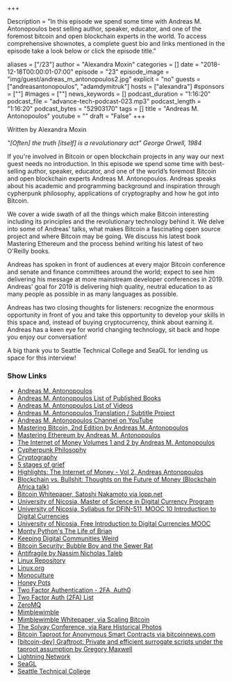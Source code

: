 +++

Description = "In this episode we spend some time with Andreas M. Antonopoulos best selling author, speaker, educator, and one of the foremost bitcoin and open blockchain experts in the world. To access comprehensive shownotes, a complete guest bio and links mentioned in the episode take a look below or click the episode title."

aliases = ["/23"]
author = "Alexandra Moxin"
categories = []
date = "2018-12-18T00:00:01-07:00"
episode = "23"
episode_image = "img/guest/andreas_m_antonopoulos2.jpg"
explicit = "no"
guests = ["andreasantonopoulos", "adamdymitruk"]
hosts = ["alexandra"]
#sponsors = [""]
#images = [""]
news_keywords = []
podcast_duration = "1:16:20"
podcast_file = "advance-tech-podcast-023.mp3"
podcast_length = "1:16:20"
podcast_bytes = "52903170"
tags = []
title = "Andreas M. Antonopoulos"
youtube = ""
draft = "False"
+++

Written by Alexandra Moxin

<i>"[Often] the truth [itself] is a revolutionary act" George Orwell, 1984</i>

If you're involved in Bitcoin or open blockchain projects in any way our next guest needs no introduction. In this episode we spend some time with best-selling author, speaker, educator, and one of the world’s foremost Bitcoin and open blockchain experts Andreas M. Antonopoulos. Andreas speaks about his academic and programming background and inspiration through cypherpunk philosophy, applications of cryptography and how he got into Bitcoin.

We cover a wide swath of all the things which make Bitcoin interesting including its principles and the revolutionary technology behind it. We delve into some of Andreas' talks, what makes Bitcoin a fascinating open source project and where Bitcoin may be going. We discuss his latest book Mastering Ethereum and the process behind writing his latest of two O'Reilly books.

Andreas has spoken in front of audiences at every major Bitcoin conference and senate and finance committees around the world; expect to see him delivering his message at more mainstream developer conferences in 2019. Andreas' goal for 2019 is delivering hiqh quality, neutral education to as many people as possible in as many languages as possible.

Andreas has two closing thoughts for listeners: recognize the enormous opportunity in front of you and take this opportunity to develop your skills in this space and, instead of buying cryptocurrency, think about earning it. Andreas has a keen eye for world changing technology, sit back and hope you enjoy our conversation!

A big thank you to Seattle Technical College and SeaGL for lending us space for this interview!


### Show Links

* [Andreas M. Antonopoulos](https://antonopoulos.com/)
* [Andreas M. Antonopoulos List of Published Books](https://antonopoulos.com/books/)
* [Andreas M. Antonopoulos List of Videos](https://antonopoulos.com/videos/)
* [Andreas M. Antonopoulos Translation / Subtitle Project](https://antonopoulos.com/video-translation-subtitle-initiative/)
* [Andreas M. Antonopoulos Channel on YouTube](https://www.youtube.com/aantonop)
* [Mastering Bitcoin, 2nd Edition by Andreas M. Antonopoulos](https://www.amazon.com/gp/product/1491954388/ref=as_li_tl?ie=UTF8&tag=aantonop-books-20&camp=1789&creative=9325&linkCode=as2&creativeASIN=1491954388&linkId=7169748691b8f67179587330063190d6)
* [Mastering Ethereum by Andreas M. Antonopoulos](https://www.amazon.com/gp/product/1491971940/ref=as_li_tl?ie=UTF8&tag=aantonop-books-20&camp=1789&creative=9325&linkCode=as2&creativeASIN=1491971940&linkId=e8c98d1fc853b545857e7e7ed8796d31)
* [The Internet of Money Volumes 1 and 2 by Andreas M. Antonopoulos](https://www.amazon.com/gp/bookseries/B075VG4NTN/)
* [Cypherpunk Philosophy](https://www.activism.net/cypherpunk/manifesto.html)
* [Cryptography](https://www.activism.net/cypherpunk/crypto.shtml)
* [5 stages of grief](https://en.wikipedia.org/wiki/K%C3%BCbler-Ross_model)
* [Highlights: The Internet of Money - Vol 2, Andreas Antonopoulos](https://www.youtube.com/watch?time_continue=16&v=Qkjm5E5BeB8)
* [Blockchain vs. Bullshit: Thoughts on the Future of Money (Blockchain Africa talk)](https://www.youtube.com/watch?v=SMEOKDVXlUo)
* [Bitcoin Whitepaper, Satoshi Nakamoto via lopp.net](https://lopp.net/pdf/bitcoin.pdf)
* [University of Nicosia, Master of Science in Digital Currency Program](https://www.unic.ac.cy/digital-currency-msc-3-semesters-distance-learning/)
* [University of Nicosia, Syllabus for DFIN-511, MOOC 10 Introduction to Digital Currencies](https://www.unic.ac.cy/ECTS_Syllabi/DFIN-511.pdf)
* [University of Nicosia, Free Introduction to Digital Currencies MOOC](https://digitalcurrency.unic.ac.cy/free-introductory-mooc/)
* [Monty Python's The Life of Brian](https://www.imdb.com/title/tt0079470/)
* [Keeping Digital Communities Weird](https://www.youtube.com/watch?v=1MG1aR71uFg)
* [Bitcoin Security: Bubble Boy and the Sewer Rat](https://www.youtube.com/watch?v=810aKcfM__Q)
* [Antifragile by Nassim Nicholas Taleb](https://www.amazon.ca/Antifragile-Things-That-Gain-Disorder/dp/1400067820/ref=sr_1_1?s=books&ie=UTF8&qid=1545159952&sr=1-1&keywords=antifragile+by+nassim+nicholas+taleb)
* [Linux Repository](https://github.com/torvalds/linux)
* [Linux.org](https://www.linux.org/)
* [Monoculture](https://en.wikipedia.org/wiki/Monoculture)
* [Honey Pots](https://en.wikipedia.org/wiki/Honeypot_(computing))
* [Two Factor Authentication - 2FA, Auth0](https://auth0.com/learn/two-factor-authentication/)
* [Two Factor Auth (2FA) List](https://twofactorauth.org/)
* [ZeroMQ](http://zeromq.org/intro:read-the-manual)
* [Mimblewimble](https://github.com/mimblewimble/grin)
* [Mimblewimble Whitepaper, via Scaling Bitcoin](https://scalingbitcoin.org/papers/mimblewimble.txt)
* [The Solvay Conference, via Rare Historical Photos](https://rarehistoricalphotos.com/solvay-conference-probably-intelligent-picture-ever-taken-1927/)
* [Bitcoin Taproot for Anonymous Smart Contracts via bitcoinnews.com](https://bitcoinnews.com/bitcoin-taproot-for-anonymous-smart-contracts/)
* [[bitcoin-dev] Graftroot: Private and efficient surrogate scripts	under the taproot assumption by Gregory Maxwell](https://lists.linuxfoundation.org/pipermail/bitcoin-dev/2018-February/015700.html)
* [Lightning Network](https://lightning.network/)
* [SeaGL](https://seagl.org/)
* [Seattle Technical College](https://seattlecentral.edu/)